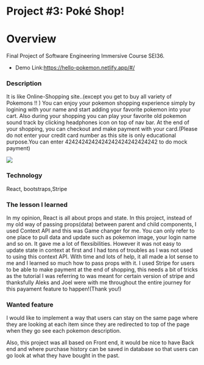 # Project #3: Poké Shop!
# Overview
Final Project of Software Engineering Immersive Course SEI36.
 - Demo Link:https://hello-pokemon.netlify.app/#/

 ### Description
 It is like Online-Shopping site..(except you get to buy all variety of Pokemons !! )
 You can enjoy your pokemon shopping experience simply by logining with your name and start adding your favorite pokemon into your cart. Also during your shopping you can play your favorite old pokemon sound track by clicking headphones icon on top of nav bar.
 At the end of your shopping, you can checkout and make payment with your card.(Please do not enter your credit card number as this site is only educational purpose.You can enter 4242424242424242424242424242 to do mock payment)

 ![](test.gif)

### Technology 
React, bootstraps,Stripe


### The lesson I learned
In my opinion, React is all about props and state.
In this project, instead of my old way of passing props(data) between parent and child components, I used Context API and this was Game changer for me. You can only refer to one place to pull data and update such as pokemon image, your login name and so on. It gave me a lot of flexsibilities. However it was not easy to update state in context at first and I had tons of troubles as I was not used to using this context API. With time and lots of help, it all made a lot sense to me and I learned so much how to pass props with it. I used Stripe for users to be able to make payment at the end of shopping, this needs a bit of tricks as the tutorial I was referring to was meant for certain version of stripe and thanksfully Aleks and Joel were with me throughout the entire journey for this payament feature to happen!(Thank you!)

### Wanted feature
I would like to implement a way that users can stay on the same page where they are looking at each item since they are redirected to top of the page when they go see each pokemon description.

Also, this project was all based on Front end, it would be nice to have Back end and where purchase history can be saved in database so that users can go look at what they have bought in the past.








